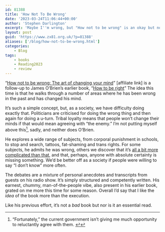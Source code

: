 ```yaml
---
id: 81388
title: 'How Not To Be Wrong'
date: '2023-03-24T11:06:44+00:00'
author: 'Stephen Darlington'
excerpt: 'Maybe I''m wrong, but "How not to be wrong" is an okay but not essential read.'
layout: post
guid: 'https://www.zx81.org.uk/?p=81388'
aliases: ['/blog/how-not-to-be-wrong.html']
categories:
    - Blog
tags:
    - books
    - Reading2023
    - review
---
```


“[How not to be wrong: The art of changing your mind](https://amzn.to/422RJ2t)” [affiliate link] is a follow-up to James O’Brien’s earlier book, “[How to be right](/blog/how-to-be-right.html)” The idea this time is that he walks through a number of areas where he has been wrong in the past and has changed his mind.

It’s such a simple concept, but, as a society, we have difficulty doing exactly that. Politicians are criticised for doing the wrong thing and then again for doing a u-turn. Tribal loyalty means that people won’t change their minds if that would mean agreeing with “the enemy.” I’m not putting myself above this[^1], sadly, and neither does O’Brien.

He explores a wide range of subjects, from corporal punishment in schools, to stop and search, tattoos, fat-shaming and trans rights. For some subjects, he admits he was wrong, others we discover that it’s [all a bit more complicated than that](/blog/reading-2016.html), and that, perhaps, anyone with absolute certainty is missing something. We’d be better off as a society if people were willing to say “I don’t know” more often.

The debates are a mixture of personal anecdotes and transcripts from guests on his radio show. It’s simply structured and competently written. His earnest, chummy, man-of-the-people vibe, also present in his earlier book, grated on me more this time for some reason. Overall I’d say that I like the *idea* of the book more than the execution.

Like his previous effort, it’s not a *bad* book but nor is it an essential read.

[^1]: “Fortunately,” the current government isn’t giving me much opportunity to reluctantly agree with them. [↩︎](#fnr1-16568 "return to article")
